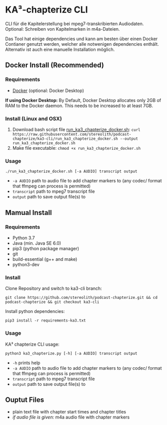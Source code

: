 # KA³-chapterize CLI

CLI für die Kapitelerstellung bei mpeg7-transkribierten Audiodaten. Optional: Schreiben von Kapitelmarken in m4a-Dateien.

Das Tool hat einige dependencies und kann am besten über einen Docker Contianer genutzt werden, welcher alle notwenigen dependencies enthält. Alternativ ist auch eine manuelle Installation möglich.

## Docker Install (Recommended)

### Requirements

- [Docker](https://docs.docker.com/get-docker/) (optional: Docker Desktop)

__If using Docker Desktop:__ By Default, Docker Desktop allocates only 2GB of RAM to the Docker daemon. This needs to be increased to at least 7GB.

### Install (Linux and OSX)

1. Download bash script file [run_ka3_chapterize_docker.sh](run_ka3_chapterize_docker.sh): `curl https://raw.githubusercontent.com/stereolith/podcast-chapterize/ka3-cli/run_ka3_chapterize_docker.sh --output run_ka3_chapterize_docker.sh`
2. Make file executable: `chmod +x run_ka3_chapterize_docker.sh`

### Usage

    ./run_ka3_chapterize_docker.sh [-a AUDIO] transcript output

- `-a AUDIO` path to audio file to add chapter markers to (any codec/ format that ffmpeg can process is permitted)
- `transcript` path to mpeg7 transcript file
- `output`  path to save output file(s) to

## Mamual Install

### Requirements

- Python 3.7
- Java (min. Java SE 6.0)
- pip3 (python package manager)
- git
- build-essential (g++ and make)
- python3-dev

### Install

Clone Repository and switch to ka3-cli branch:

    git clone https://github.com/stereolith/podcast-chapterize.git && cd podcast-chapterize && git checkout ka3-cli

Install python dependencies:

    pip3 install -r requirements-ka3.txt

### Usage

KA³ chapterize CLI usage:

    python3 ka3_chapterize.py [-h] [-a AUDIO] transcript output

- `-h` prints help
- `-a AUDIO` path to audio file to add chapter markers to (any codec/ format that ffmpeg can process is permitted)
- `transcript` path to mpeg7 transcript file
- `output`  path to save output file(s) to

## Ouptut Files

- plain text file with chapter start times and chapter titles
- _if audio file is given:_ m4a audio file with chapter markers